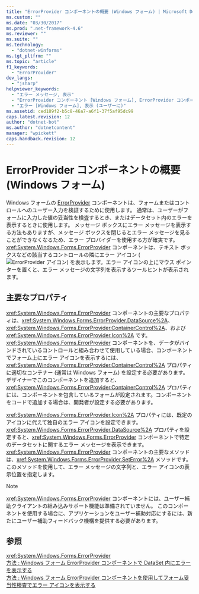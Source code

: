 ```yaml
---
title: "ErrorProvider コンポーネントの概要 (Windows フォーム) | Microsoft Docs"
ms.custom: ""
ms.date: "03/30/2017"
ms.prod: ".net-framework-4.6"
ms.reviewer: ""
ms.suite: ""
ms.technology: 
  - "dotnet-winforms"
ms.tgt_pltfrm: ""
ms.topic: "article"
f1_keywords: 
  - "ErrorProvider"
dev_langs: 
  - "jsharp"
helpviewer_keywords: 
  - "エラー メッセージ, 表示"
  - "ErrorProvider コンポーネント [Windows フォーム], ErrorProvider コンポーネントの概要"
  - "エラー [Windows フォーム], 表示 (ユーザーに)"
ms.assetid: ced189f2-b5c8-46a7-a6f1-37f5af95dc99
caps.latest.revision: 12
author: "dotnet-bot"
ms.author: "dotnetcontent"
manager: "wpickett"
caps.handback.revision: 12
---
```

# ErrorProvider コンポーネントの概要 (Windows フォーム)
Windows フォームの [ErrorProvider](../../../../docs/framework/winforms/controls/errorprovider-component-windows-forms.md) コンポーネントは、フォームまたはコントロールへのユーザー入力を検証するために使用します。  通常は、ユーザーがフォームに入力した値の妥当性を検査するとき、またはデータセット内のエラーを表示するときに使用します。  メッセージ ボックスにエラー メッセージを表示する方法もありますが、メッセージ ボックスを閉じるとエラー メッセージを見ることができなくなるため、エラー プロバイダーを使用する方が確実です。  <xref:System.Windows.Forms.ErrorProvider> コンポーネントは、テキスト ボックスなどの該当するコントロールの隣にエラー アイコン \(![ErrorProvider アイコン](../../../../docs/framework/winforms/controls/media/vberrorprovidericon.png "vbErrorProviderIcon")\) を表示します。エラー アイコンの上にマウス ポインターを置くと、エラー メッセージの文字列を表示するツールヒントが表示されます。  
  
## 主要なプロパティ  
 <xref:System.Windows.Forms.ErrorProvider> コンポーネントの主要なプロパティは、<xref:System.Windows.Forms.ErrorProvider.DataSource%2A>、<xref:System.Windows.Forms.ErrorProvider.ContainerControl%2A>、および <xref:System.Windows.Forms.ErrorProvider.Icon%2A> です。  <xref:System.Windows.Forms.ErrorProvider> コンポーネントを、データがバインドされているコントロールと組み合わせて使用している場合、コンポーネントでフォーム上にエラー アイコンを表示するには、<xref:System.Windows.Forms.ErrorProvider.ContainerControl%2A> プロパティに適切なコンテナー \(通常は Windows フォーム\) を設定する必要があります。  デザイナーでこのコンポーネントを追加すると、<xref:System.Windows.Forms.ErrorProvider.ContainerControl%2A> プロパティには、コンポーネントを包含しているフォームが設定されます。コンポーネントをコードで追加する場合は、開発者が設定する必要があります。  
  
 <xref:System.Windows.Forms.ErrorProvider.Icon%2A> プロパティには、既定のアイコンに代えて独自のエラー アイコンを設定できます。  <xref:System.Windows.Forms.ErrorProvider.DataSource%2A> プロパティを設定すると、<xref:System.Windows.Forms.ErrorProvider> コンポーネントで特定のデータセットに関するエラー メッセージを表示できます。  <xref:System.Windows.Forms.ErrorProvider> コンポーネントの主要なメソッドは、<xref:System.Windows.Forms.ErrorProvider.SetError%2A> メソッドです。このメソッドを使用して、エラー メッセージの文字列と、エラー アイコンの表示位置を指定します。  
  
> [!NOTE]
>  <xref:System.Windows.Forms.ErrorProvider> コンポーネントには、ユーザー補助クライアントの組み込みサポート機能は準備されていません。  このコンポーネントを使用する場合に、アプリケーションをユーザー補助対応にするには、新たにユーザー補助フィードバック機構を提供する必要があります。  
  
## 参照  
 <xref:System.Windows.Forms.ErrorProvider>   
 [方法 : Windows フォーム ErrorProvider コンポーネントで DataSet 内にエラーを表示する](../../../../docs/framework/winforms/controls/view-errors-within-a-dataset-with-wf-errorprovider-component.md)   
 [方法 : Windows フォーム ErrorProvider コンポーネントを使用してフォーム妥当性検査でエラー アイコンを表示する](../../../../docs/framework/winforms/controls/display-error-icons-for-form-validation-with-wf-errorprovider.md)